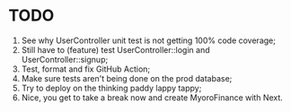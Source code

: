 # TODO

1. See why UserController unit test is not getting 100% code coverage;
1. Still have to (feature) test UserController::login and UserController::signup;
1. Test, format and fix GitHub Action;
1. Make sure tests aren't being done on the prod database;
1. Try to deploy on the thinking paddy lappy tappy;
1. Nice, you get to take a break now and create MyoroFinance with Next.

